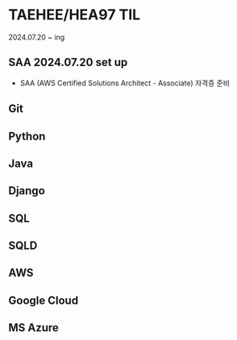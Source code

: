 # TAEHEE/HEA97 TIL
2024.07.20 ~ ing

## SAA 2024.07.20 set up
- SAA (AWS Certified Solutions Architect - Associate) 자격증 준비
## Git

## Python

## Java

## Django

## SQL

## SQLD

## AWS

## Google Cloud

## MS Azure
